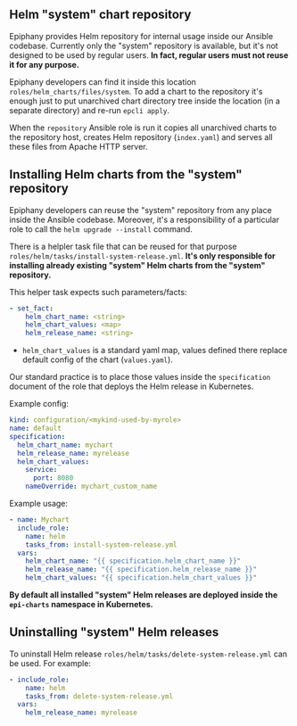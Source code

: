 ## Helm "system" chart repository

Epiphany provides Helm repository for internal usage inside our Ansible codebase. Currently only the "system" repository is available, but it's not designed to be used by regular users. __In fact, regular users must not reuse it for any purpose.__

Epiphany developers can find it inside this location `roles/helm_charts/files/system`. To add a chart to the repository it's enough just to put unarchived chart directory tree inside the location (in a separate directory) and re-run `epcli apply`.

When the `repository` Ansible role is run it copies all unarchived charts to the repository host, creates Helm repository (`index.yaml`) and serves all these files from Apache HTTP server.

## Installing Helm charts from the "system" repository

Epiphany developers can reuse the "system" repository from any place inside the Ansible codebase. Moreover, it's a responsibility of a particular role to call the `helm upgrade --install` command.

There is a helpler task file that can be reused for that purpose `roles/helm/tasks/install-system-release.yml`. __It's only responsible for installing already existing "system" Helm charts from the "system" repository.__

This helper task expects such parameters/facts:

```yaml
- set_fact:
    helm_chart_name: <string>
    helm_chart_values: <map>
    helm_release_name: <string>
```

- `helm_chart_values` is a standard yaml map, values defined there replace default config of the chart (`values.yaml`).

Our standard practice is to place those values inside the `specification` document of the role that deploys the Helm release in Kubernetes.

Example config:

```yaml
kind: configuration/<mykind-used-by-myrole>
name: default
specification:
  helm_chart_name: mychart
  helm_release_name: myrelease
  helm_chart_values:
    service:
      port: 8080
    nameOverride: mychart_custom_name
```

Example usage:

```yaml
- name: Mychart
  include_role:
    name: helm
    tasks_from: install-system-release.yml
  vars:
    helm_chart_name: "{{ specification.helm_chart_name }}"
    helm_release_name: "{{ specification.helm_release_name }}"
    helm_chart_values: "{{ specification.helm_chart_values }}"
```

__By default all installed "system" Helm releases are deployed inside the `epi-charts` namespace in Kubernetes.__

## Uninstalling "system" Helm releases

To uninstall Helm release `roles/helm/tasks/delete-system-release.yml` can be used. For example:

```yaml
- include_role:
    name: helm
    tasks_from: delete-system-release.yml
  vars:
    helm_release_name: myrelease
```
